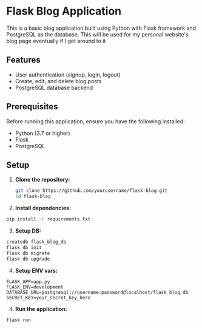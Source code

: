 # Flask Blog Application

This is a basic blog application built using Python with Flask framework and PostgreSQL as the database. This will be used for my personal website's blog page eventually if I get around to it

## Features

- User authentication (signup, login, logout)
- Create, edit, and delete blog posts
- PostgreSQL database backend

## Prerequisites

Before running this application, ensure you have the following installed:

- Python (3.7 or higher)
- Flask
- PostgreSQL

## Setup

1. **Clone the repository:**

   ```bash
   git clone https://github.com/yourusername/flask-blog.git
   cd flask-blog

2. **Install dependencies:**

  ```bash
  pip install -r requirements.txt  
  ```

3. **Setup DB:**

  ```bash
  createdb flask_blog_db
  flask db init
  flask db migrate
  flask db upgrade
  ```

4. **Setup ENV vars:**  
  ```
  FLASK_APP=app.py
  FLASK_ENV=development
  DATABASE_URL=postgresql://username:password@localhost/flask_blog_db
  SECRET_KEY=your_secret_key_here  
  ```
4. **Run the application:**  

  ```bash
  flask run
  ```



